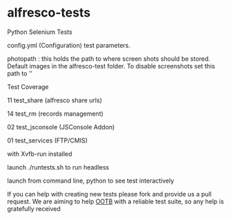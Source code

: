 # alfresco-tests

Python Selenium Tests

config.yml (Configuration) test parameters.  

photopath : this holds the path to where screen shots should be stored.  Default images in the alfresco-test folder.  To disable screenshots set this path to ''

Test Coverage

11 test_share (alfresco share urls)

14 test_rm (records management)

02 test_jsconsole (JSConsole Addon)

01 test_services (FTP/CMIS)

with Xvfb-run installed

launch ./runtests.sh to run headless

launch from command line, python <testname> to see test interactively


If you can help with creating new tests please fork and provide us a pull request.  We are aiming to help <a href="www.orderofthebee.org">OOTB</a> with a reliable test suite, so any help is gratefully received
